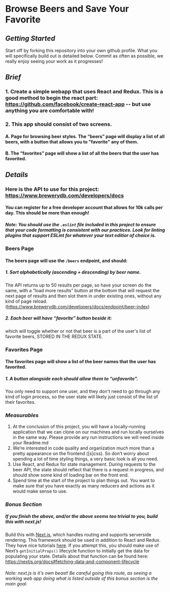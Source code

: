 # Browse Beers and Save Your Favorite


## *Getting Started*
Start off by forking this repository into your own github profile. What you will specifically build out is detailed below. Commit as often as possible, we really enjoy seeing your work as it progresses!


## *Brief*
### 1. Create a simple webapp that uses React and Redux. This is a good method to begin the react part: https://github.com/facebook/create-react-app -- but use anything you are comfortable with!
### 2. This app should consist of two screens.
#### A. Page for browsing beer styles. The “beers” page will display a list of all beers, with a button that allows you to "favorite" any of them. 
#### B. The “favorites” page will show a list of all the beers that the user has favorited.


 ## *Details*
### Here is the API to use for this project: https://www.brewerydb.com/developers/docs 
#### You can register for a free developer account that allows for 10k calls per day. This should be more than enough!
##### Note: You should use the `.eslint` file included in this project to ensure that your code formatting is consistent with our practices. Look for linting plugins that support ESLint for whatever your text editior of choice is.

### Beers Page
#### The beers page will use the `/beers` endpoint, and should:
##### 1. Sort alphabetically (ascending + descending) by beer name. 
The API returns up to 50 results per page, so have your screen do the same, with a “load more results” button at the bottom that will request the next page of results and then slot them in under existing ones, without any kind of page reload. (https://www.brewerydb.com/developers/docs/endpoint/beer-index)

##### 2. Each beer will have “favorite” button beside it:
which will toggle whether or not that beer is a part of the user's list of favorite beers, STORED IN THE REDUX STATE. 

### Favorites Page
#### The favorites page will show a list of the beer names that the user has favorited. 
##### 1. A button alongside each should allow them to “unfavorite”. 
You only need to support one user, and they don't need to go through any kind of login process, so the user state will likely just consist of the list of their favorites.


### *Measurables*
1. At the conclusion of this project, you will have a locally-running application that we can clone on our machines and run locally ourselves in the same way.
Please provide any run instructions we will need inside your Readme.md
2. We’re interested in code quality and organization much more than a pretty appearance on the frontend ([s]css). So don’t worry about spending a lot of time styling things, a very basic look is all you need.
3. Use React, and Redux for state management. During requests to the beer API, the state should reflect that there is a request in progress, and should show some kind of loading bar on the front end.
4. Spend time at the start of the project to plan things out. You want to make sure that you have exactly as many reducers and actions as it would make sense to use.


### *Bonus Section*
##### If you finish the above, and/or the above seems too trivial to you, build this with next.js!
Build this with [Next.js](https://nextjs.org), which handles routing and supports serverside rendering. This framework should be used in addition to React and Redux. They have nice tutorials [here](https://nextjs.org/learn/basics/getting-started). If you attempt this, you should make use of Next’s `getInitialProps()` lifecycle function to initially get the data for populating your state. Details about that function can be found here: https://nextjs.org/docs#fetching-data-and-component-lifecycle
###### Note: next.js is it's own beast! Be careful going this route, as seeing a working web app doing what is listed outside of this bonus section is the main goal.
